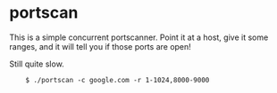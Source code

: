 portscan
===

This is a simple concurrent portscanner. Point it at a host, give it some ranges, and it will tell you if those ports are open!

Still quite slow.

```
    $ ./portscan -c google.com -r 1-1024,8000-9000
```
